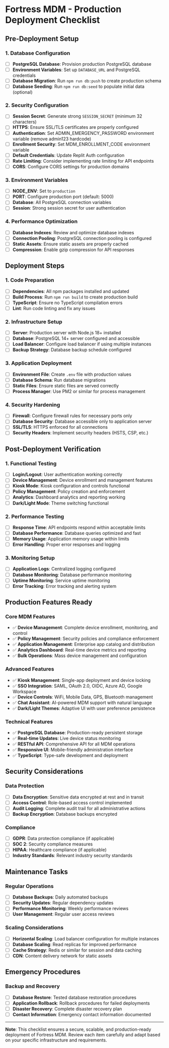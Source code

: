# Fortress MDM - Production Deployment Checklist

## Pre-Deployment Setup

### 1. Database Configuration
- [ ] **PostgreSQL Database**: Provision production PostgreSQL database
- [ ] **Environment Variables**: Set up `DATABASE_URL` and PostgreSQL credentials
- [ ] **Database Migration**: Run `npm run db:push` to create production schema
- [ ] **Database Seeding**: Run `npm run db:seed` to populate initial data (optional)

### 2. Security Configuration
- [ ] **Session Secret**: Generate strong `SESSION_SECRET` (minimum 32 characters)
- [ ] **HTTPS**: Ensure SSL/TLS certificates are properly configured
- [ ] **Authentication**: Set ADMIN_EMERGENCY_PASSWORD environment variable (remove admin123 hardcode)
- [ ] **Enrollment Security**: Set MDM_ENROLLMENT_CODE environment variable
- [ ] **Default Credentials**: Update Replit Auth configuration
- [ ] **Rate Limiting**: Consider implementing rate limiting for API endpoints
- [ ] **CORS**: Configure CORS settings for production domains

### 3. Environment Variables
- [ ] **NODE_ENV**: Set to `production`
- [ ] **PORT**: Configure production port (default: 5000)
- [ ] **Database**: All PostgreSQL connection variables
- [ ] **Session**: Strong session secret for user authentication

### 4. Performance Optimization
- [ ] **Database Indexes**: Review and optimize database indexes
- [ ] **Connection Pooling**: PostgreSQL connection pooling is configured
- [ ] **Static Assets**: Ensure static assets are properly cached
- [ ] **Compression**: Enable gzip compression for API responses

## Deployment Steps

### 1. Code Preparation
- [ ] **Dependencies**: All npm packages installed and updated
- [ ] **Build Process**: Run `npm run build` to create production build
- [ ] **TypeScript**: Ensure no TypeScript compilation errors
- [ ] **Lint**: Run code linting and fix any issues

### 2. Infrastructure Setup
- [ ] **Server**: Production server with Node.js 18+ installed
- [ ] **Database**: PostgreSQL 14+ server configured and accessible
- [ ] **Load Balancer**: Configure load balancer if using multiple instances
- [ ] **Backup Strategy**: Database backup schedule configured

### 3. Application Deployment
- [ ] **Environment File**: Create `.env` file with production values
- [ ] **Database Schema**: Run database migrations
- [ ] **Static Files**: Ensure static files are served correctly
- [ ] **Process Manager**: Use PM2 or similar for process management

### 4. Security Hardening
- [ ] **Firewall**: Configure firewall rules for necessary ports only
- [ ] **Database Security**: Database accessible only to application server
- [ ] **SSL/TLS**: HTTPS enforced for all connections
- [ ] **Security Headers**: Implement security headers (HSTS, CSP, etc.)

## Post-Deployment Verification

### 1. Functional Testing
- [ ] **Login/Logout**: User authentication working correctly
- [ ] **Device Management**: Device enrollment and management features
- [ ] **Kiosk Mode**: Kiosk configuration and controls functional
- [ ] **Policy Management**: Policy creation and enforcement
- [ ] **Analytics**: Dashboard analytics and reporting working
- [ ] **Dark/Light Mode**: Theme switching functional

### 2. Performance Testing
- [ ] **Response Time**: API endpoints respond within acceptable limits
- [ ] **Database Performance**: Database queries optimized and fast
- [ ] **Memory Usage**: Application memory usage within limits
- [ ] **Error Handling**: Proper error responses and logging

### 3. Monitoring Setup
- [ ] **Application Logs**: Centralized logging configured
- [ ] **Database Monitoring**: Database performance monitoring
- [ ] **Uptime Monitoring**: Service uptime monitoring
- [ ] **Error Tracking**: Error tracking and alerting system

## Production Features Ready

### Core MDM Features
- ✅ **Device Management**: Complete device enrollment, monitoring, and control
- ✅ **Policy Management**: Security policies and compliance enforcement
- ✅ **Application Management**: Enterprise app catalog and distribution
- ✅ **Analytics Dashboard**: Real-time device metrics and reporting
- ✅ **Bulk Operations**: Mass device management and configuration

### Advanced Features
- ✅ **Kiosk Management**: Single-app deployment and device locking
- ✅ **SSO Integration**: SAML, OAuth 2.0, OIDC, Azure AD, Google Workspace
- ✅ **Device Controls**: WiFi, Mobile Data, GPS, Bluetooth management
- ✅ **Chat Assistant**: AI-powered MDM support with natural language
- ✅ **Dark/Light Themes**: Adaptive UI with user preference persistence

### Technical Features
- ✅ **PostgreSQL Database**: Production-ready persistent storage
- ✅ **Real-time Updates**: Live device status monitoring
- ✅ **RESTful API**: Comprehensive API for all MDM operations
- ✅ **Responsive UI**: Mobile-friendly administration interface
- ✅ **TypeScript**: Type-safe development and deployment

## Security Considerations

### Data Protection
- [ ] **Data Encryption**: Sensitive data encrypted at rest and in transit
- [ ] **Access Control**: Role-based access control implemented
- [ ] **Audit Logging**: Complete audit trail for all administrative actions
- [ ] **Backup Encryption**: Database backups encrypted

### Compliance
- [ ] **GDPR**: Data protection compliance (if applicable)
- [ ] **SOC 2**: Security compliance measures
- [ ] **HIPAA**: Healthcare compliance (if applicable)
- [ ] **Industry Standards**: Relevant industry security standards

## Maintenance Tasks

### Regular Operations
- [ ] **Database Backups**: Daily automated backups
- [ ] **Security Updates**: Regular dependency updates
- [ ] **Performance Monitoring**: Weekly performance reviews
- [ ] **User Management**: Regular user access reviews

### Scaling Considerations
- [ ] **Horizontal Scaling**: Load balancer configuration for multiple instances
- [ ] **Database Scaling**: Read replicas for improved performance
- [ ] **Cache Strategy**: Redis or similar for session and data caching
- [ ] **CDN**: Content delivery network for static assets

## Emergency Procedures

### Backup and Recovery
- [ ] **Database Restore**: Tested database restoration procedures
- [ ] **Application Rollback**: Rollback procedures for failed deployments
- [ ] **Disaster Recovery**: Complete disaster recovery plan
- [ ] **Contact Information**: Emergency contact information documented

---

**Note**: This checklist ensures a secure, scalable, and production-ready deployment of Fortress MDM. Review each item carefully and adapt based on your specific infrastructure and requirements.